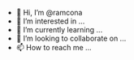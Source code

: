 - 👋 Hi, I’m @ramcona
- 👀 I’m interested in ...
- 🌱 I’m currently learning ...
- 💞️ I’m looking to collaborate on ...
- 📫 How to reach me ...

<!---
ramcona/ramcona is a ✨ special ✨ repository because its `README.md` (this file) appears on your GitHub profile.
You can click the Preview link to take a look at your changes.
--->
